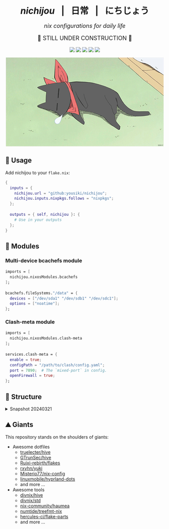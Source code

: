 <!-- nichijou: nix configurations for daily life -->

<h1 align="center"><i>nichijou</i> &ensp;|&ensp; 日常 &ensp;|&ensp; にちじょう </h1>
<p align="center" style="font-size:large;"><i>nix configurations for daily life</i></p>

<p align="center" style="font-size:large;">
🚧 STILL UNDER CONSTRUCTION 🚧
</p>

<p align="center">
<!-- nixos-unstable -->
<a href="https://github.com/nixos/nixpkgs"><img src="https://img.shields.io/badge/NixOS-unstable-informational.svg?style=flat&logo=nixos&logoColor=CAD3F5&colorA=24273A&colorB=8AADF4"></a>
<!-- build -->
<a href="https://github.com/YOUSIKI/nichijou/actions/workflows/build-devshell.yaml"><img src="https://github.com/YOUSIKI/nichijou/actions/workflows/build-devshell.yaml/badge.svg"></a>
<a href="https://github.com/YOUSIKI/nichijou/actions/workflows/build-hakase.yaml"><img src="https://github.com/YOUSIKI/nichijou/actions/workflows/build-hakase.yaml/badge.svg"></a>
<a href="https://github.com/YOUSIKI/nichijou/actions/workflows/build-sakamoto.yaml"><img src="https://github.com/YOUSIKI/nichijou/actions/workflows/build-sakamoto.yaml/badge.svg"></a>
<!-- flakehub -->
<a href="https://flakehub.com/flake/YOUSIKI/nichijou"><img src="https://img.shields.io/endpoint?url=https://flakehub.com/f/YOUSIKI/nichijou/badge"></a>
</p>

<p align="center">
  <a href="https://nichijou.fandom.com/wiki/Sakamoto"><img src="static/images/sakamoto.gif" width="500px" alt="Sakamoto"/></a>
</p>

## 🧭 Usage

Add nichijou to your `flake.nix`:

```nix
{
  inputs = {
    nichijou.url = "github:yousiki/nichijou";
    nichijou.inputs.nixpkgs.follows = "nixpkgs";
  };

  outputs = { self, nichijou }: {
    # Use in your outputs
  };
}
```

## 💾 Modules

### Multi-device bcachefs module

```nix
imports = [
  nichijou.nixosModules.bcachefs
];

bcachefs.fileSystems."/data" = {
  devices = ["/dev/sda1" "/dev/sdb1" "/dev/sdc1"];
  options = ["noatime"];
};
```

### Clash-meta module

```nix
imports = [
  nichijou.nixosModules.clash-meta
];

services.clash-meta = {
  enable = true;
  configPath = "/path/to/clash/config.yaml";
  port = 7890;  # The `mixed-port` in config.
  openFirewall = true;
};
```

## 🧱 Structure

<details>

<summary>Snapshot 20240321</summary>

```text
 nichijou
├──  cells
│  ├──  common
│  │  ├──  commonProfiles.nix
│  │  ├──  configs.nix
│  │  ├──  devshells.nix
│  │  ├──  lib.nix
│  │  └──  profiles
│  │     └──  core.nix
│  ├── 󱂵 home
│  │  ├──  homeProfiles.nix
│  │  └──  profiles
│  │     ├──  base.nix
│  │     ├──  catppuccin.nix
│  │     ├──  core.nix
│  │     ├──  languages.nix
│  │     ├──  shell.nix
│  │     └──  ssh.nix
│  └──  nixos
│     ├──  hosts
│     │  └──  hakase
│     │     ├──  configuration.nix
│     │     ├──  default.nix
│     │     └──  hardware-configuration.nix
│     ├──  modules
│     │  └──  bcachefs.nix
│     ├──  nixosConfigurations.nix
│     ├──  nixosModules.nix
│     ├──  nixosProfiles.nix
│     └──  profiles
│        ├──  core.nix
│        ├──  desktop.nix
│        ├──  nvidia.nix
│        └──  server.nix
├──  flake.lock
├──  flake.nix
├──  garnix.yaml
├──  LICENSE
├──  nvfetcher
│  ├──  generated.json
│  └──  generated.nix
├──  nvfetcher.toml
└──  README.md
```

</details>

## ⛰️ Giants

This repository stands on the shoulders of giants:

- Awesome dotfiles
  - [truelecter/hive](https://github.com/truelecter/hive)
  - [GTrunSec/hive](https://github.com/GTrunSec/hive)
  - [Ruixi-rebirth/flakes](https://github.com/Ruixi-rebirth/flakes)
  - [rxyhn/yuki](https://github.com/rxyhn/yuki)
  - [Misterio77/nix-config](https://github.com/Misterio77/nix-config)
  - [linuxmobile/hyprland-dots](https://github.com/linuxmobile/hyprland-dots)
  - and more ...
- Awesome tools
  - [divnix/hive](https://github.com/divnix/hive)
  - [divnix/std](https://github.com/divnix/std)
  - [nix-community/haumea](https://github.com/nix-community/haumea)
  - [numtide/treefmt-nix](https://github.com/numtide/treefmt-nix)
  - [hercules-ci/flake-parts](https://github.com/hercules-ci/flake-parts)
  - and more ...
